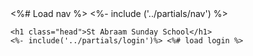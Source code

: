 <html lang="en">
<head>
    </style>
    <meta charset="UTF-8">
    <meta http-equiv="X-UA-Compatible" content="IE=edge">
    <meta name="viewport" content="width=device-width, initial-scale=1.0">
    <link rel="stylesheet" href="/style.css"/>
    <title>St Abraam Sunday School</title>
</head>
<body>
    <%# Load nav %>
    <%- include ('../partials/nav') %>
    
    <h1 class="head">St Abraam Sunday School</h1>
    <%- include('../partials/login')%> <%# load login %>


</body>
</html>

